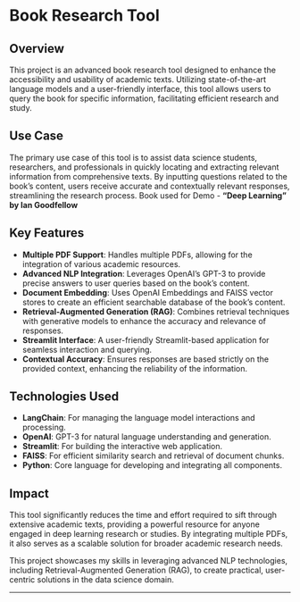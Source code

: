 # Book Research Tool

## Overview
This project is an advanced book research tool designed to enhance the accessibility and usability of academic texts. Utilizing state-of-the-art language models and a user-friendly interface, this tool allows users to query the book for specific information, facilitating efficient research and study.

## Use Case
The primary use case of this tool is to assist data science students, researchers, and professionals in quickly locating and extracting relevant information from comprehensive texts. By inputting questions related to the book’s content, users receive accurate and contextually relevant responses, streamlining the research process.
Book used for Demo - **“Deep Learning” by Ian Goodfellow**

## Key Features
- **Multiple PDF Support**: Handles multiple PDFs, allowing for the integration of various academic resources.
- **Advanced NLP Integration**: Leverages OpenAI’s GPT-3 to provide precise answers to user queries based on the book’s content.
- **Document Embedding**: Uses OpenAI Embeddings and FAISS vector stores to create an efficient searchable database of the book’s content.
- **Retrieval-Augmented Generation (RAG)**: Combines retrieval techniques with generative models to enhance the accuracy and relevance of responses.
- **Streamlit Interface**: A user-friendly Streamlit-based application for seamless interaction and querying.
- **Contextual Accuracy**: Ensures responses are based strictly on the provided context, enhancing the reliability of the information.

## Technologies Used
- **LangChain**: For managing the language model interactions and processing.
- **OpenAI**: GPT-3 for natural language understanding and generation.
- **Streamlit**: For building the interactive web application.
- **FAISS**: For efficient similarity search and retrieval of document chunks.
- **Python**: Core language for developing and integrating all components.

## Impact
This tool significantly reduces the time and effort required to sift through extensive academic texts, providing a powerful resource for anyone engaged in deep learning research or studies. By integrating multiple PDFs, it also serves as a scalable solution for broader academic research needs.

This project showcases my skills in leveraging advanced NLP technologies, including Retrieval-Augmented Generation (RAG), to create practical, user-centric solutions in the data science domain.

---

